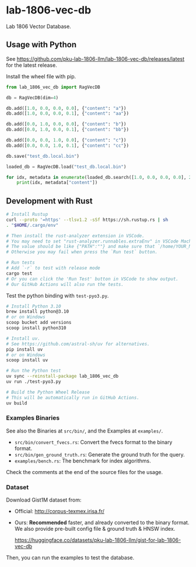 # lab-1806-vec-db

Lab 1806 Vector Database.

## Usage with Python

See <https://github.com/pku-lab-1806-llm/lab-1806-vec-db/releases/latest> for the latest release.

Install the wheel file with pip.

```py
from lab_1806_vec_db import RagVecDB

db = RagVecDB(dim=4)

db.add([1.0, 0.0, 0.0, 0.0], {"content": "a"})
db.add([1.0, 0.0, 0.0, 0.1], {"content": "aa"})

db.add([0.0, 1.0, 0.0, 0.0], {"content": "b"})
db.add([0.0, 1.0, 0.0, 0.1], {"content": "bb"})

db.add([0.0, 0.0, 1.0, 0.0], {"content": "c"})
db.add([0.0, 0.0, 1.0, 0.1], {"content": "cc"})

db.save("test_db.local.bin")

loaded_db = RagVecDB.load("test_db.local.bin")

for idx, metadata in enumerate(loaded_db.search([1.0, 0.0, 0.0, 0.0], 2)):
    print(idx, metadata["content"])
```

## Development with Rust

```bash
# Install Rustup
curl --proto '=https' --tlsv1.2 -sSf https://sh.rustup.rs | sh
. "$HOME/.cargo/env"

# Then install the rust-analyzer extension in VSCode.
# You may need to set "rust-analyzer.runnables.extraEnv" in VSCode Machine settings.
# The value should be like {"PATH":""} and make sure that `/home/YOUR_NAME/.cargo/bin` is in it.
# Otherwise you may fail when press the `Run test` button.

# Run tests
# Add `-r` to test with release mode
cargo test
# Or you can click the 'Run Test' button in VSCode to show output.
# Our GitHub Actions will also run the tests.
```

Test the python binding with `test-pyo3.py`.

```bash
# Install Python 3.10
brew install python@3.10
# or on Windows
scoop bucket add versions
scoop install python310

# Install uv.
# See https://github.com/astral-sh/uv for alternatives.
pip install uv
# or on Windows
scoop install uv

# Run the Python test
uv sync --reinstall-package lab_1806_vec_db
uv run ./test-pyo3.py

# Build the Python Wheel Release
# This will be automatically run in GitHub Actions.
uv build
```

### Examples Binaries

See also the Binaries at `src/bin/`, and the Examples at `examples/`.

- `src/bin/convert_fvecs.rs`: Convert the fvecs format to the binary format.
- `src/bin/gen_ground_truth.rs`: Generate the ground truth for the query.
- `examples/bench.rs`: The benchmark for index algorithms.

Check the comments at the end of the source files for the usage.

### Dataset

Download Gist1M dataset from:

- Official: <http://corpus-texmex.irisa.fr/>
- Ours: **Recommended** faster, and already converted to the binary format. We also provide pre-built config file & ground truth & HNSW index.

  <https://huggingface.co/datasets/pku-lab-1806-llm/gist-for-lab-1806-vec-db>

Then, you can run the examples to test the database.
